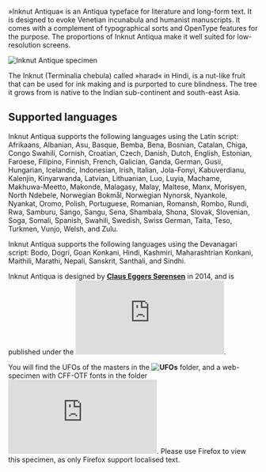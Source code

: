 »Inknut Antiqua« is an Antiqua typeface for literature and long-form text. It is designed to evoke Venetian incunabula and humanist manuscripts. It comes with a complement of typographical sorts and OpenType features for the purpose. The proportions of Inknut Antiqua make it well suited for low-resolution screens.

![Inknut Antique specimen](https://rawgithub.com/clauseggers/Inknut-Antiqua/master/Fonts%20&%20Specimen/Inknut-Antiqua-specimen.png)

The Inknut (Terminalia chebula) called »harad« in Hindi, is a nut-like fruit that can be used for ink making and is purported to cure blindness. The tree it grows from is native to the Indian sub-continent and south-east Asia.

## Supported languages

Inknut Antiqua supports the following languages using the Latin script: Afrikaans, Albanian, Asu, Basque, Bemba, Bena, Bosnian, Catalan, Chiga, Congo Swahili, Cornish, Croatian, Czech, Danish, Dutch, English, Estonian, Faroese, Filipino, Finnish, French, Galician, Ganda, German, Gusii, Hungarian, Icelandic, Indonesian, Irish, Italian, Jola-Fonyi, Kabuverdianu, Kalenjin, Kinyarwanda, Latvian, Lithuanian, Luo, Luyia, Machame, Makhuwa-Meetto, Makonde, Malagasy, Malay, Maltese, Manx, Morisyen, North Ndebele, Norwegian Bokmål, Norwegian Nynorsk, Nyankole, Nyankat, Oromo, Polish, Portuguese, Romanian, Romansh, Rombo, Rundi, Rwa, Samburu, Sango, Sangu, Sena, Shambala, Shona, Slovak, Slovenian, Soga, Somali, Spanish, Swahili, Swedish, Swiss German, Taita, Teso, Turkmen, Vunjo, Welsh, and Zulu.

Inknut Antiqua supports the following languages using the Devanagari script: Bodo, Dogri, Goan Konkani, Hindi, Kashmiri, Maharashtrian Konkani, Maithili, Marathi, Nepali, Sanskrit, Santhali, and Sindhi.

Inknut Antiqua is designed by **[Claus Eggers Sørensen](http://forthehearts.net/)** in 2014, and is published under the **![SIL Open Font License Version 1.1](https://github.com/clauseggers/Inknut-Antiqua/blob/master/OFL.txt)**.

You will find the UFOs of the masters in the  **![UFOs](https://github.com/clauseggers/Inknut-Antiqua/tree/master/UFOs)** folder, and a web-specimen with CFF-OTF fonts in the folder **![Fonts & Specimen](https://github.com/clauseggers/Inknut-Antiqua/blob/master/Fonts%20%26%20Specimen/Inknut%20Antiqua%20SPECIMEN%20FINAL.html)**. Please use Firefox to view this specimen, as only Firefox support localised text.
